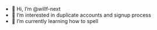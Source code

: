 - 👋 Hi, I’m @willf-next
- 👀 I’m interested in duplicate accounts and signup process
- 🌱 I’m currently learning how to spell



